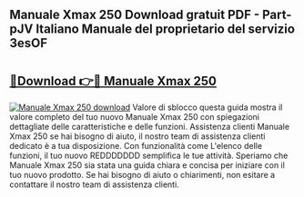 ## Manuale Xmax 250 Download gratuit PDF - Part-pJV Italiano Manuale del proprietario del servizio 3esOF

# <h2><a href="http://dfahi5o.blite.top/?on=Manuale+Xmax+250">🔗Download 👉🔴 Manuale Xmax 250</a></h2>

[![Manuale Xmax 250 download](https://i.imgur.com/lujVjoI.png)](http://dfahi5o.blite.top/?on=Manuale+Xmax+250)
Valore di sblocco questa guida mostra il valore completo del tuo nuovo Manuale Xmax 250 con spiegazioni dettagliate delle caratteristiche e delle funzioni. Assistenza clienti Manuale Xmax 250 se hai bisogno di aiuto, il nostro team di assistenza clienti dedicato è a tua disposizione. Con funzionalità come L'elenco delle funzioni, il tuo nuovo REDDDDDDD semplifica le tue attività. Speriamo che Manuale Xmax 250 sia stata una guida chiara e concisa per iniziare con il tuo nuovo prodotto. Se hai bisogno di aiuto o chiarimenti, non esitare a contattare il nostro team di assistenza clienti.

